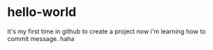 # hello-world
it's my first time in github to create a project
now i'm learning how to commit message. haha
